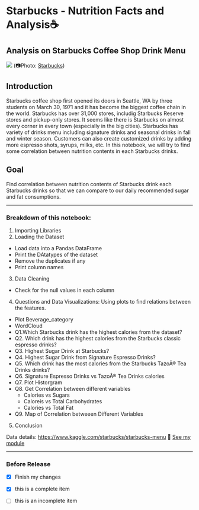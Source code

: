 # Starbucks - Nutrition Facts and Analysis☕
## Analysis on Starbucks Coffee Shop Drink Menu 
![](https://stories.starbucks.com/uploads/2019/01/1981-Pike-Place_Exterior_Photo-1-1440x700.jpg)
(📷Photo: [Starbucks](https://stories.starbucks.com/stories/2015/store-tour-inside-1912-pike-place-seattle-usa/))

## Introduction
Starbucks coffee shop first opened its doors in Seattle, WA by three students on March 30, 1971 and it has become the biggest coffee chain in the world. Starbucks has over 31,000 stores, includig Starbucks Reserve stores and pickup-only stores. It seems like there is Starbucks on almost every corner in every town (especially in the big cities). Starbucks has variety of drinks menu including signature drinks and seasonal drinks in fall and winter season. Customers can also create customized drinks by adding more espresso shots, syrups, milks, etc. In this notebook, we will try to find some correlation between nutrition contents in each Starbucks drinks.

## Goal
Find correlation between nutrition contents of Starbucks drink 
each Starbucks drinks so that we can compare to our daily recommended sugar and fat consumptions. 
___
### Breakdown of this notebook:
1. Importing Libraries
2. Loading the Dataset
* Load data into a Pandas DataFrame
* Print the DAtatypes of the dataset
* Remove the duplicates if any
* Print column names
3. Data Cleaning
* Check for the null values in each column
4. Questions and Data Visualizations: Using plots to find relations between the features.
* Plot Beverage_category
* WordCloud
* Q1.Which Starbucks drink has the highest calories from the dataset?
* Q2. Which drink has the highest calories from the Starbucks classic espresso drinks?
* Q3. Highest Sugar Drink at Starbucks?
* Q4. Highest Sugar Drink from Signature Espresso Drinks?
* Q5. Which drink has the most calories from the Starbucks TazoÂ® Tea Drinks drinks?
* Q6. Signature Espresso Drinks vs TazoÂ® Tea Drinks calories
* Q7. Plot Historgram
* Q8. Get Correlation between different variables
  * Calories vs Sugars
  * Caloreis vs Total Carbohydrates
  * Calories vs Total Fat
* Q9. Map of Correlation betweeen Different Variables
5. Conclusion

Data details: https://www.kaggle.com/starbucks/starbucks-menu
:file_folder: [See my module](https://www.kaggle.com/conniekoh/starbucks-got-drinks)
___
### Before Release
- [x] Finish my changes
- [x] this is a complete item
- [ ] this is an incomplete item


